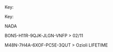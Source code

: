 Key: <article class="markdown-body entry-content container-lg" itemprop="text"><p dir="auto">Key: </p><p dir="auto">NADA</p><p dir="auto"/>

BON5-H11R-9QJK-JLGN-VNFP &gt;  02/11
</article>
M48N-7H4A-6XOF-PC5E-3QUT >  Ozioli LIFETIME